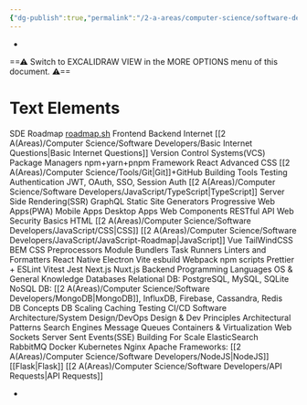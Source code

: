 ```yaml
---
{"dg-publish":true,"permalink":"/2-a-areas/computer-science/software-developers/software-developers/","noteIcon":"3"}
---
```


-  
<div class="transclusion internal-embed is-loaded"><div class="markdown-embed">




==⚠  Switch to EXCALIDRAW VIEW in the MORE OPTIONS menu of this document. ⚠==


# Text Elements
SDE Roadmap
[roadmap.sh](https://roadmap.sh/roadmaps) 
Frontend 
Backend 
Internet
[[2 A(Areas)/Computer Science/Software Developers/Basic Internet Questions\|Basic Internet Questions]] 
Version Control Systems(VCS) 
Package Managers 
npm+yarn+pnpm 
Framework 
React 
Advanced CSS 
[[2 A(Areas)/Computer Science/Tools/Git\|Git]]+GitHub 
Building Tools 
Testing 
Authentication
JWT, OAuth, SSO, Session Auth 
[[2 A(Areas)/Computer Science/Software Developers/JavaScript/TypeScript\|TypeScript]] 
Server Side Rendering(SSR) 
GraphQL 
Static Site Generators 
Progressive Web Apps(PWA) 
Mobile Apps 
Desktop Apps 
Web Components 
RESTful API 
Web Security Basics 
HTML 
[[2 A(Areas)/Computer Science/Software Developers/JavaScript/CSS\|CSS]] 
[[2 A(Areas)/Computer Science/Software Developers/JavaScript/JavaScript-Roadmap\|JavaScript]] 
Vue 
TailWindCSS 
BEM 
CSS Preprocessors 
Module Bundlers 
Task Runners 
Linters and Formatters 
React Native 
Electron 
Vite 
esbuild 
Webpack 
npm scripts 
Prettier + ESLint 
Vitest 
Jest 
Next.js 
Nuxt.js 
Backend Programming Languages 
OS & General Knowledge 
Databases 
Relational DB: PostgreSQL, MySQL, SQLite 
NoSQL DB: [[2 A(Areas)/Computer Science/Software Developers/MongoDB\|MongoDB]], InfluxDB, Firebase, Cassandra, Redis  
DB Concepts 
DB Scaling 
Caching 
Testing 
CI/CD 
Software Architecture/System Design/DevOps 
Design & Dev Principles 
Architectural Patterns 
Search Engines 
Message Queues 
Containers & Virtualization 
Web Sockets 
Server Sent Events(SSE) 
Building For Scale 
ElasticSearch 
RabbitMQ 
Docker 
Kubernetes 
Nginx 
Apache 
Frameworks: [[2 A(Areas)/Computer Science/Software Developers/NodeJS\|NodeJS]] [[Flask\|Flask]] 
[[2 A(Areas)/Computer Science/Software Developers/API Requests\|API Requests]] 


</div></div>

- 